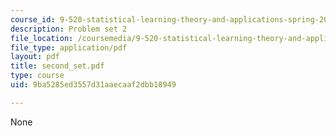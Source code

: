 ```yaml
---
course_id: 9-520-statistical-learning-theory-and-applications-spring-2003
description: Problem set 2
file_location: /coursemedia/9-520-statistical-learning-theory-and-applications-spring-2003/9ba5285ed3557d31aaecaaf2dbb18949_second_set.pdf
file_type: application/pdf
layout: pdf
title: second_set.pdf
type: course
uid: 9ba5285ed3557d31aaecaaf2dbb18949

---
```

None